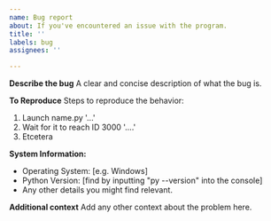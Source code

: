 ```yaml
---
name: Bug report
about: If you've encountered an issue with the program.
title: ''
labels: bug
assignees: ''

---
```


**Describe the bug**
A clear and concise description of what the bug is.

**To Reproduce**
Steps to reproduce the behavior:
1. Launch name.py '...'
2. Wait for it to reach ID 3000 '....'
3. Etcetera

**System Information:**
 - Operating System: [e.g. Windows]
 - Python Version: [find by inputting "py --version" into the console]
 - Any other details you might find relevant.

**Additional context**
Add any other context about the problem here.
